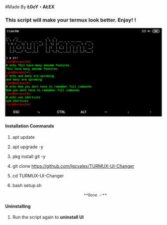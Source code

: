  #Made By **ŁGcY・AŁEX**
### This script will make your termux look better. Enjoy! ! 
![logo](logo.png)
#### Installation Commands


1.  apt update


2. apt upgrade -y


3.  pkg install git -y


4.  git clone https://github.com/lgcyalex/TURMUX-UI-Changer

5.  cd TURMUX-UI-Changer

6.  bash setup.sh

                                        **Done ✅**


#### Uninstalling
1. Run the script again to **uninstall UI**
